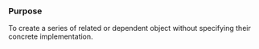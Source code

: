### Purpose
To create a series of related or dependent object without specifying 
their concrete implementation.
